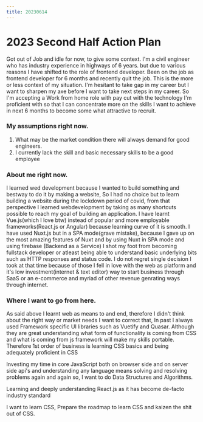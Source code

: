 ```yaml
---
title: 20230614
---
```

# 2023 Second Half Action Plan
Got out of Job and idle for now, to give some context. I'm a civil engineer who has industry experience in highways of 6 years. but due to various reasons   I have shifted to the role of frontend developer. Been on the job as frontend developer for 6 months and recently quit the job. This is the more or less context of my situation. I'm hesitant to take gap in my career but I want to sharpen my axe before I want to take next steps in my career. So I'm accepting a Work from home role with pay cut with the technology I'm proficient with so that I can concentrate more on the skills I want to achieve in next 6 months to become some what attractive to recruit. 
### My assumptions right now.
1. What may be the market condition there will always demand for good engineers.
2. I currently lack the skill and basic necessary skills to be a good employee

### About me right now.
I learned wed development because I wanted to build something and bestway to do it by making a website, So I had no choice but to learn building a website during the lockdown period of covid, from that perspective I learned webdevelopment by taking as many shortcuts possible to reach my goal of building an application.
I have learnt Vue.js(which I love btw) instead of popular and more employable frameworks(React.js or Angular) because learning curve of it is smooth.
I have used Nuxt.js but in a SPA mode(grave mistake), because I gave up on the most amazing features of Nuxt and by using Nuxt in SPA mode and using firebase (Backend as a Service) I shot my foot from becoming fullstack developer or atleast being able to understand basic underlying bits such as HTTP responses and status code.
I do not regret single decision I took at that time because of those I fell in love with the web as platform and it's low investment(internet & text editor) way to start business through SaaS or an e-commerce and myriad of other revenue genrating ways through internet.

### Where I want to go from here.

As said above I learnt web as means to and end, therefore I didn't think about the right way or market needs I want to correct that, In past I always used Framework specific UI libraries such as Vuetify and Quasar. Although they are great understanding what form of functionality is coming from CSS and what is coming from js framework will make my skills portable. Therefore 1st order of business is learning CSS basics and being adequately proficient in CSS

Investing my time in core JavaScript both on browser side and on server side api's and understanding any language means solving and resolving problems again and again so, I want to do Data Structures and Algorithms.

Learning and deeply understanding React.js as it has become de-facto industry standard

I want to learn CSS, Prepare the roadmap to learn CSS and kaizen the shit out of CSS.